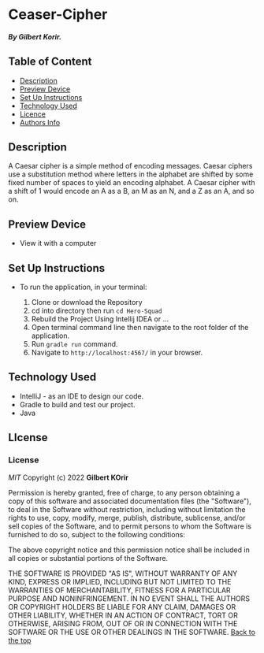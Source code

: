 # Ceaser-Cipher

##### By Gilbert Korir.

## Table of Content


+ [Description](#description)
+ [Preview Device](#preview)
+ [Set Up Instructions](#set-up-instructions)
+ [Technology Used](#technology-used)
+ [Licence](#licence)
+ [Authors Info](#author's-info)

## Description

<p>
A Caesar cipher is a simple method of encoding messages. Caesar ciphers use a substitution method where letters in the alphabet are shifted by some fixed number of spaces to yield an encoding alphabet. A Caesar cipher with a shift of 1 would encode an A as a B, an M as an N, and a Z as an A, and so on.
</p>

  
## Preview Device

* View it with a computer


## Set Up Instructions
* To run the application, in your terminal:

    1. Clone or download the Repository
    2. cd into directory then run `cd Hero-Squad`
    3. Rebuild the Project Using Intellij IDEA or ...
    4. Open terminal command line then navigate to the root folder of the application.
    5. Run `gradle run` command.
    6. Navigate to `http://localhost:4567/` in your browser.

## Technology Used

* IntelliJ - as an IDE to design our code.
* Gradle to  build and test our project.
* Java


## LIcense

### License

*MIT*
Copyright (c) 2022 **Gilbert KOrir**

Permission is hereby granted, free of charge, to any person obtaining a copy of this software and associated documentation files (the "Software"), to deal in the Software without restriction, including without limitation the rights to use, copy, modify, merge, publish, distribute, sublicense, and/or sell copies of the Software, and to permit persons to whom the Software is furnished to do so, subject to the following conditions:

The above copyright notice and this permission notice shall be included in all copies or substantial portions of the Software.

THE SOFTWARE IS PROVIDED "AS IS", WITHOUT WARRANTY OF ANY KIND, EXPRESS OR IMPLIED, INCLUDING BUT NOT LIMITED TO THE WARRANTIES OF MERCHANTABILITY, FITNESS FOR A PARTICULAR PURPOSE AND NONINFRINGEMENT. IN NO EVENT SHALL THE AUTHORS OR COPYRIGHT HOLDERS BE LIABLE FOR ANY CLAIM, DAMAGES OR OTHER LIABILITY, WHETHER IN AN ACTION OF CONTRACT, TORT OR OTHERWISE, ARISING FROM, OUT OF OR IN CONNECTION WITH THE SOFTWARE OR THE USE OR OTHER DEALINGS IN THE SOFTWARE.
[Back to the top](#ceaser-cipher)
